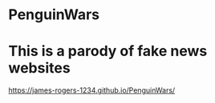 # PenguinWars
# This is a parody of fake news websites

https://james-rogers-1234.github.io/PenguinWars/
